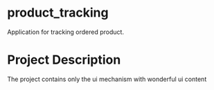 # product_tracking

Application for tracking ordered product.

# Project Description
The project contains only the ui mechanism with wonderful ui content
